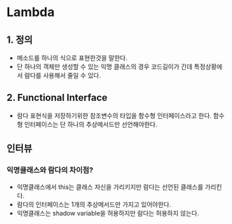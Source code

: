 # Lambda

## 1. 정의
* 메소드를 하나의 식으로 표현한것을 말한다.
* 단 하나의 객체만 생성할 수 있는 익명 클래스의 경우 코드길이가 긴데 특정상황에서 
람다를 사용해서 줄일 수 있다.

## 2. Functional Interface
* 람다 표현식을 저장하기위한 참조변수의 타입을 함수형 인터페이스라고 한다.
함수형 인터페이스는 단 하나의 추상메서드만 선언해야한다.

## 인터뷰
### 익명클래스와 람다의 차이점?
* 익명클래스에서 this는 클래스 자신을 가리키지만 람다는 선언된 클래스를 가리킨다.
* 람다의 인터페이스는 1개의 추상메서드만 가지고 있어야한다.
* 익명클래스는 shadow variable을 허용하지만 람다는 허용하지 않는다.